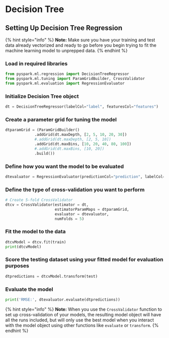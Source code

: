 # Decision Tree

## Setting Up Decision Tree Regression

{% hint style="info" %}
**Note:** Make sure you have your training and test data already vectorized and ready to go before you begin trying to fit the machine learning model to unprepped data.
{% endhint %}

### Load in required libraries

```python
from pyspark.ml.regression import DecisionTreeRegressor
from pyspark.ml.tuning import ParamGridBuilder, CrossValidator
from pyspark.ml.evaluation import RegressionEvaluator
```

### Initialize Decision Tree object

```python
dt = DecisionTreeRegressor(labelCol="label", featuresCol="features")
```

### Create a parameter grid for tuning the model

```python
dtparamGrid = (ParamGridBuilder()
             .addGrid(dt.maxDepth, [2, 5, 10, 20, 30])
             #.addGrid(dt.maxDepth, [2, 5, 10])
             .addGrid(dt.maxBins, [10, 20, 40, 80, 100])
             #.addGrid(dt.maxBins, [10, 20])
             .build())
```

### Define how you want the model to be evaluated

```python
dtevaluator = RegressionEvaluator(predictionCol="prediction", labelCol="label", metricName="rmse")
```

### Define the type of cross-validation you want to perform

```python
# Create 5-fold CrossValidator
dtcv = CrossValidator(estimator = dt,
                      estimatorParamMaps = dtparamGrid,
                      evaluator = dtevaluator,
                      numFolds = 5)
```

### Fit the model to the data

```python
dtcvModel = dtcv.fit(train)
print(dtcvModel)
```

### Score the testing dataset using your fitted model for evaluation purposes

```python
dtpredictions = dtcvModel.transform(test)
```

### Evaluate the model

```python
print('RMSE:', dtevaluator.evaluate(dtpredictions))
```

{% hint style="info" %}
**Note:** When you use the `CrossValidator` function to set up cross-validation of your models, the resulting model object will have all the runs included, but will only use the best model when you interact with the model object using other functions like `evaluate` or `transform`.
{% endhint %}

